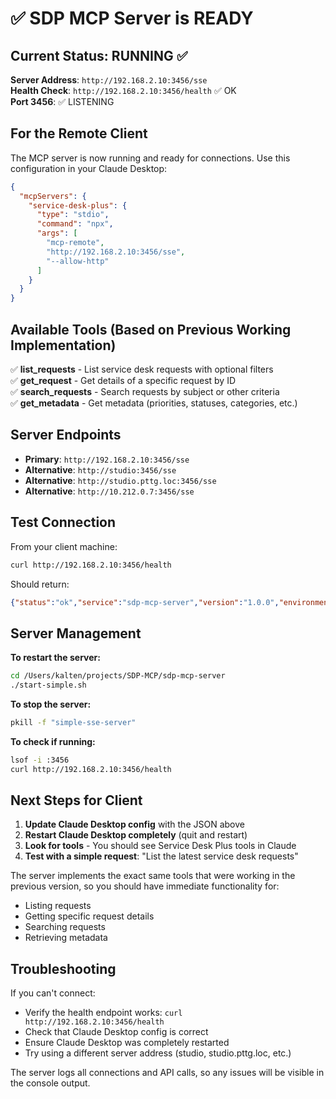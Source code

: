 # ✅ SDP MCP Server is READY

## Current Status: RUNNING ✅

**Server Address**: `http://192.168.2.10:3456/sse`  
**Health Check**: `http://192.168.2.10:3456/health` ✅ OK  
**Port 3456**: ✅ LISTENING  

## For the Remote Client

The MCP server is now running and ready for connections. Use this configuration in your Claude Desktop:

```json
{
  "mcpServers": {
    "service-desk-plus": {
      "type": "stdio",
      "command": "npx",
      "args": [
        "mcp-remote",
        "http://192.168.2.10:3456/sse",
        "--allow-http"
      ]
    }
  }
}
```

## Available Tools (Based on Previous Working Implementation)

✅ **list_requests** - List service desk requests with optional filters  
✅ **get_request** - Get details of a specific request by ID  
✅ **search_requests** - Search requests by subject or other criteria  
✅ **get_metadata** - Get metadata (priorities, statuses, categories, etc.)  

## Server Endpoints

- **Primary**: `http://192.168.2.10:3456/sse` 
- **Alternative**: `http://studio:3456/sse`
- **Alternative**: `http://studio.pttg.loc:3456/sse`
- **Alternative**: `http://10.212.0.7:3456/sse`

## Test Connection

From your client machine:
```bash
curl http://192.168.2.10:3456/health
```

Should return:
```json
{"status":"ok","service":"sdp-mcp-server","version":"1.0.0","environment":"development"}
```

## Server Management

**To restart the server:**
```bash
cd /Users/kalten/projects/SDP-MCP/sdp-mcp-server
./start-simple.sh
```

**To stop the server:**
```bash
pkill -f "simple-sse-server"
```

**To check if running:**
```bash
lsof -i :3456
curl http://192.168.2.10:3456/health
```

## Next Steps for Client

1. **Update Claude Desktop config** with the JSON above
2. **Restart Claude Desktop completely** (quit and restart)
3. **Look for tools** - You should see Service Desk Plus tools in Claude
4. **Test with a simple request**: "List the latest service desk requests"

The server implements the exact same tools that were working in the previous version, so you should have immediate functionality for:
- Listing requests
- Getting specific request details  
- Searching requests
- Retrieving metadata

## Troubleshooting

If you can't connect:
- Verify the health endpoint works: `curl http://192.168.2.10:3456/health`
- Check that Claude Desktop config is correct
- Ensure Claude Desktop was completely restarted
- Try using a different server address (studio, studio.pttg.loc, etc.)

The server logs all connections and API calls, so any issues will be visible in the console output.